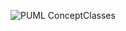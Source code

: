 ![PUML ConceptClasses](http://www.plantuml.com/plantuml/proxy?cache=no&src=https://raw.githubusercontent.com/oleksandrblazhko/nai205-shostak/laboratory-work-7/2-SoftwareDesign/2.7-PlantUML/UML-Deployment.puml)
